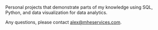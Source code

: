 Personal projects that demonstrate parts of my knowledge using SQL, Python, and data visualization for data analytics.

Any questions, please contact alex@mheservices.com.
